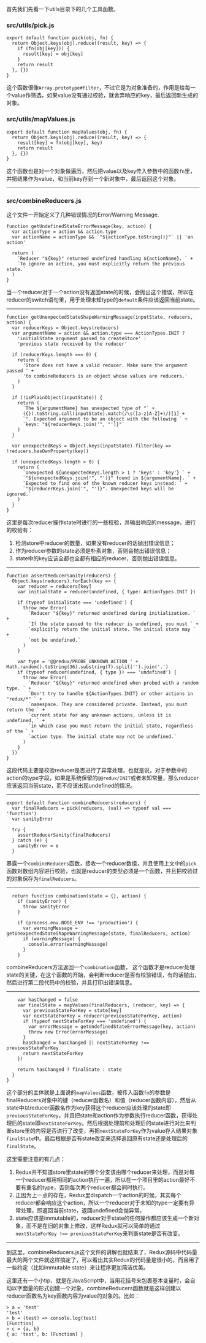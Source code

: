 首先我们先看一下utils目录下的几个工具函数。

### src/utils/pick.js

    export default function pick(obj, fn) {
      return Object.keys(obj).reduce((result, key) => {
        if (fn(obj[key])) {
          result[key] = obj[key]
        }
        return result
      }, {})
    }

这个函数很像```Array.prototype#filter```，不过它是为对象准备的，作用是给每一个value作筛选，如果value没有通过校验，就舍弃响应的key，最后返回新生成的对象。

### src/utils/mapValues.js

    export default function mapValues(obj, fn) {
      return Object.keys(obj).reduce((result, key) => {
        result[key] = fn(obj[key], key)
        return result
      }, {})
    }

这个函数也是对一个对象做遍历，然后把value以及key传入参数中的函数```fn```里，并把结果作为value，和当前key存到一个新对象中，最后返回这个对象。

--- 

### src/combineReducers.js

这个文件一开始定义了几种错误情况的Error/Warning Message.

    function getUndefinedStateErrorMessage(key, action) {
      var actionType = action && action.type
      var actionName = actionType && `"${actionType.toString()}"` || 'an action'

      return (
        `Reducer "${key}" returned undefined handling ${actionName}. ` +
        `To ignore an action, you must explicitly return the previous state.`
      )
    }

当一个reducer对于一个action没有返回state的时候，会抛出这个错误，所以在reducer的switch语句里，用于处理未知type的```default```条件应该返回当前state。

---
    function getUnexpectedStateShapeWarningMessage(inputState, reducers, action) {
      var reducerKeys = Object.keys(reducers)
      var argumentName = action && action.type === ActionTypes.INIT ?
        'initialState argument passed to createStore' :
        'previous state received by the reducer'

      if (reducerKeys.length === 0) {
        return (
          'Store does not have a valid reducer. Make sure the argument passed ' +
          'to combineReducers is an object whose values are reducers.'
        )
      }

      if (!isPlainObject(inputState)) {
        return (
          `The ${argumentName} has unexpected type of "` +
          ({}).toString.call(inputState).match(/\s([a-z|A-Z]+)/)[1] +
          `". Expected argument to be an object with the following ` +
          `keys: "${reducerKeys.join('", "')}"`
        )
      }

      var unexpectedKeys = Object.keys(inputState).filter(key => !reducers.hasOwnProperty(key))

      if (unexpectedKeys.length > 0) {
        return (
          `Unexpected ${unexpectedKeys.length > 1 ? 'keys' : 'key'} ` +
          `"${unexpectedKeys.join('", "')}" found in ${argumentName}. ` +
          `Expected to find one of the known reducer keys instead: ` +
          `"${reducerKeys.join('", "')}". Unexpected keys will be ignored.`
        )
      }
    }

这里是每次reducer操作state时进行的一些校验，并输出响应的message，进行的校验有：

1. 检测store中reducer的数量，如果没有reducer的话抛出错误信息；
2. 作为reducer参数的state必须是朴素对象，否则会抛出错误信息；
3. state中的key应该全都也全都有相应的reducer，否则抛出错误信息。

---

    function assertReducerSanity(reducers) {
      Object.keys(reducers).forEach(key => {
        var reducer = reducers[key]
        var initialState = reducer(undefined, { type: ActionTypes.INIT })

        if (typeof initialState === 'undefined') {
          throw new Error(
            `Reducer "${key}" returned undefined during initialization. ` +
            `If the state passed to the reducer is undefined, you must ` +
            `explicitly return the initial state. The initial state may ` +
            `not be undefined.`
          )
        }

        var type = '@@redux/PROBE_UNKNOWN_ACTION_' + Math.random().toString(36).substring(7).split('').join('.')
        if (typeof reducer(undefined, { type }) === 'undefined') {
          throw new Error(
            `Reducer "${key}" returned undefined when probed with a random type. ` +
            `Don't try to handle ${ActionTypes.INIT} or other actions in "redux/*" ` +
            `namespace. They are considered private. Instead, you must return the ` +
            `current state for any unknown actions, unless it is undefined, ` +
            `in which case you must return the initial state, regardless of the ` +
            `action type. The initial state may not be undefined.`
          )
        }
      })
    }

这段代码主要是校验reducer是否进行了异常处理，也就是说，对于参数中的action的type字段，如果是系统保留的```@@redux/INIT```或者未知常量，那么reducer应该返回当前state，而不应该出现undefined的情况。

---

    export default function combineReducers(reducers) {
      var finalReducers = pick(reducers, (val) => typeof val === 'function')
      var sanityError

      try {
        assertReducerSanity(finalReducers)
      } catch (e) {
        sanityError = e
      }

暴露一个```combineReducers```函数，接收一个reducer数组，并且使用上文中的```pick```函数对数组内容进行校验，也就是reducer的类型必须是一个函数，并且把校验过的对象保存为```finalReducers```。

---

      return function combination(state = {}, action) {
        if (sanityError) {
          throw sanityError
        }

        if (process.env.NODE_ENV !== 'production') {
          var warningMessage = getUnexpectedStateShapeWarningMessage(state, finalReducers, action)
          if (warningMessage) {
            console.error(warningMessage)
          }
        }

combineReducers方法返回一个```combination```函数， 这个函数才是reducer处理state的关键，在这个函数的开始，会判断reducer是否有校验错误，有的话抛出，然后进行第二段代码中的校验，并且打印出错误信息。

---

        var hasChanged = false
        var finalState = mapValues(finalReducers, (reducer, key) => {
          var previousStateForKey = state[key]
          var nextStateForKey = reducer(previousStateForKey, action)
          if (typeof nextStateForKey === 'undefined') {
            var errorMessage = getUndefinedStateErrorMessage(key, action)
            throw new Error(errorMessage)
          }
          hasChanged = hasChanged || nextStateForKey !== previousStateForKey
          return nextStateForKey
        })

        return hasChanged ? finalState : state
      }
    }

这个部分的主体就是上面说的```mapValues```函数，被传入函数```fn```的参数是finalReducers对象中的键（reducer函数名）和值（reducer函数内容），然后从state中以reducer函数名作为key获得这个reducer应该处理的state即```previousStateForKey```，并且把state和action作为参数执行reducer函数，获得处理后的state即```nextStateForKey```。然后根据处理前和处理后的state进行对比来判断store里的内容是否进行了改变，再把```nextStateForKey```作为value存入结果对象```finalState```中。最后根据是否有state改变来选择返回原有state还是处理后的```finalState```。

这里需要注意的有几点：

1. Redux并不知道store里state的哪个分支该由哪个reducer来处理，而是对每一个reducer都用相同的action执行一遍，所以在一个项目里的action最好不要有重名的type，否则每次两个reducer都会同时执行。
2. 正因为上一点的存在，Redux里dispatch一个action的时候，其实每个reducer都会响应这个action，所以一个reducer对于未知的type一定要有异常处理，即返回当前state，返回undefined会抛异常。
3. state应该是immutable的，reducer对于state的任何操作都应该生成一个新对象，而不是在旧的对象上修改，这样Redux就可以简单的通过```nextStateForKey !== previousStateForKey```来判断state是否有改变。

---

到这里，combineReducers.js这个文件的讲解也就结束了，Redux源码中代码量最大的两个文件就这样搞定了，可以看出其实Redux的代码量是很小的，而且用了一些约定（比如immutable state）来让程序更加简洁优美。

这里还有一个小tip，就是在JavaScript中，当用花括号来包裹基本变量时，会自动以字面量的形式创建一个对象，combineReducers函数就是这样创建以reducer函数名为key函数内容为value的对象的。比如：

    > a = 'test'
    'test'
    > b = (test) => console.log(test)
    [Function]
    > c = {a, b}
    { a: 'test', b: [Function] }